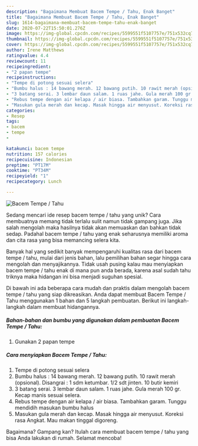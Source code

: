 ```yaml
---
description: "Bagaimana Membuat Bacem Tempe / Tahu, Enak Banget"
title: "Bagaimana Membuat Bacem Tempe / Tahu, Enak Banget"
slug: 1614-bagaimana-membuat-bacem-tempe-tahu-enak-banget
date: 2020-07-22T15:50:01.276Z
image: https://img-global.cpcdn.com/recipes/5599551f5107757e/751x532cq70/bacem-tempe-tahu-foto-resep-utama.jpg
thumbnail: https://img-global.cpcdn.com/recipes/5599551f5107757e/751x532cq70/bacem-tempe-tahu-foto-resep-utama.jpg
cover: https://img-global.cpcdn.com/recipes/5599551f5107757e/751x532cq70/bacem-tempe-tahu-foto-resep-utama.jpg
author: Irene Matthews
ratingvalue: 4.4
reviewcount: 11
recipeingredient:
- "2 papan tempe"
recipeinstructions:
- "Tempe di potong sesuai selera"
- "Bumbu halus : 14 bawang merah. 12 bawang putih. 10 rawit merah (opsional). Disangrai : 1 sdm ketumbar. 1/2 sdt jinten. 10 butir kemiri"
- "3 batang serai. 3 lembar daun salam. 1 ruas jahe. Gula merah 100 gr. Kecap manis sesuai selera."
- "Rebus tempe dengan air kelapa / air biasa. Tambahkan garam. Tunggu mendidih masukan bumbu halus"
- "Masukan gula merah dan kecap. Masak hingga air menyusut. Koreksi rasa Angkat. Mau makan tinggal digoreng."
categories:
- Resep
tags:
- bacem
- tempe
- 

katakunci: bacem tempe  
nutrition: 157 calories
recipecuisine: Indonesian
preptime: "PT17M"
cooktime: "PT34M"
recipeyield: "1"
recipecategory: Lunch

---
```



![Bacem Tempe / Tahu](https://img-global.cpcdn.com/recipes/5599551f5107757e/751x532cq70/bacem-tempe-tahu-foto-resep-utama.jpg)

Sedang mencari ide resep bacem tempe / tahu yang unik? Cara membuatnya memang tidak terlalu sulit namun tidak gampang juga. Jika salah mengolah maka hasilnya tidak akan memuaskan dan bahkan tidak sedap. Padahal bacem tempe / tahu yang enak seharusnya memiliki aroma dan cita rasa yang bisa memancing selera kita.



Banyak hal yang sedikit banyak mempengaruhi kualitas rasa dari bacem tempe / tahu, mulai dari jenis bahan, lalu pemilihan bahan segar hingga cara mengolah dan menyajikannya. Tidak usah pusing kalau mau menyiapkan bacem tempe / tahu enak di mana pun anda berada, karena asal sudah tahu triknya maka hidangan ini bisa menjadi suguhan spesial.


Di bawah ini ada beberapa cara mudah dan praktis dalam mengolah bacem tempe / tahu yang siap dikreasikan. Anda dapat membuat Bacem Tempe / Tahu menggunakan 1 bahan dan 5 langkah pembuatan. Berikut ini langkah-langkah dalam membuat hidangannya.

<!--inarticleads1-->

##### Bahan-bahan dan bumbu yang digunakan dalam pembuatan Bacem Tempe / Tahu:

1. Gunakan 2 papan tempe




<!--inarticleads2-->

##### Cara menyiapkan Bacem Tempe / Tahu:

1. Tempe di potong sesuai selera
1. Bumbu halus : 14 bawang merah. 12 bawang putih. 10 rawit merah (opsional). Disangrai : 1 sdm ketumbar. 1/2 sdt jinten. 10 butir kemiri
1. 3 batang serai. 3 lembar daun salam. 1 ruas jahe. Gula merah 100 gr. Kecap manis sesuai selera.
1. Rebus tempe dengan air kelapa / air biasa. Tambahkan garam. Tunggu mendidih masukan bumbu halus
1. Masukan gula merah dan kecap. Masak hingga air menyusut. Koreksi rasa Angkat. Mau makan tinggal digoreng.




Bagaimana? Gampang kan? Itulah cara membuat bacem tempe / tahu yang bisa Anda lakukan di rumah. Selamat mencoba!

